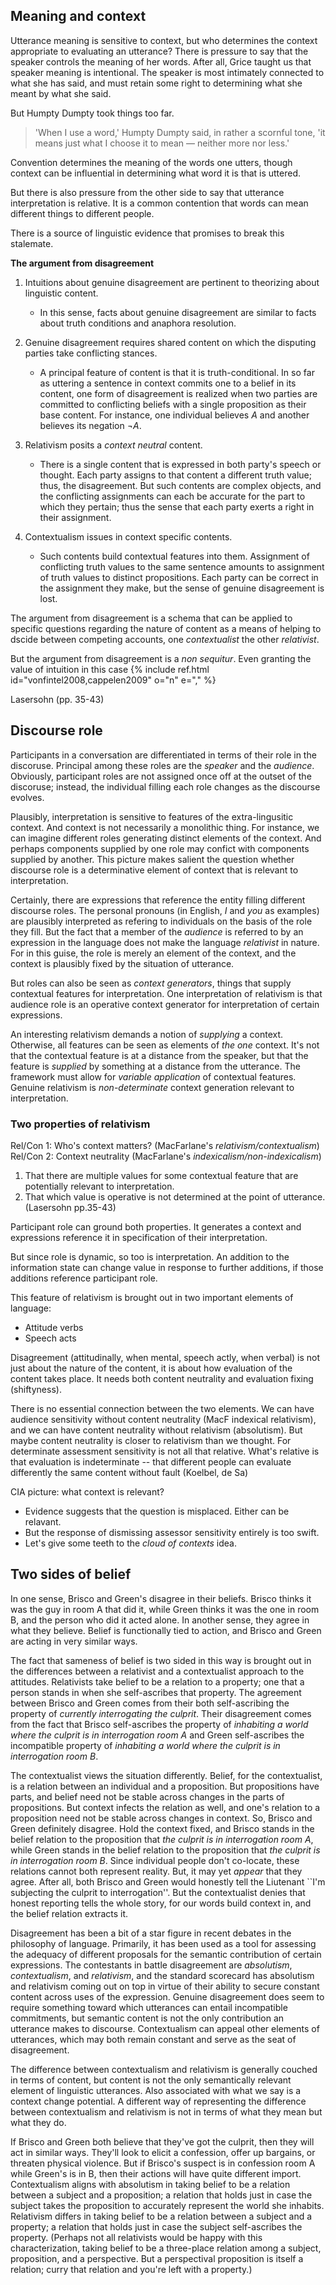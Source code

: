 ## Meaning and context

Utterance meaning is sensitive to context, but who determines the context appropriate to evaluating an utterance? There is pressure to say that the speaker controls the meaning of her words. After all, Grice taught us that speaker meaning is intentional. The speaker is most intimately connected to what she has said, and must retain some right to determining what she meant by what she said.

But Humpty Dumpty took things too far.

> 'When I use a word,' Humpty Dumpty said, in rather a scornful tone, 'it means just what I choose it to mean — neither more nor less.'

Convention determines the meaning of the words one utters, though context can be influential in determining what word it is that is uttered.

But there is also pressure from the other side to say that utterance interpretation is relative. It is a common contention that words can mean different things to different people.

There is a source of linguistic evidence that promises to break this stalemate.

**The argument from disagreement**

1. Intuitions about genuine disagreement are pertinent to theorizing about linguistic content.

    + In this sense, facts about genuine disagreement are similar to facts about truth conditions and anaphora resolution.

2. Genuine disagreement requires shared content on which the disputing parties take conflicting stances.

    + A principal feature of content is that it is truth-conditional. In so far as uttering a sentence in context commits one to a belief in its content, one form of disagreement is realized when two parties are committed to conflicting beliefs with a single proposition as their base content. For instance, one individual believes *A* and another believes its negation *&not;A*.

3. Relativism posits a *context neutral* content.

    + There is a single content that is expressed in both party's speech or thought. Each party assigns to that content a different truth value; thus, the disagreement. But such contents are complex objects, and the conflicting assignments can each be accurate for the part to which they pertain; thus the sense that each party exerts a right in their assignment.

4. Contextualism issues in context specific contents.

    + Such contents build contextual features into them. Assignment of conflicting truth values to the same sentence amounts to assignment of truth values to distinct propositions. Each party can be correct in the assignment they make, but the sense of genuine disagreement is lost.

The argument from disagreement is a schema that can be applied to specific questions regarding the nature of content as a means of helping to dscide between competing accounts, one *contextualist* the other *relativist*.

But the argument from disagreement is a *non sequitur*. Even granting the value of intuition in this case {% include ref.html id="vonfintel2008,cappelen2009" o="n" e="," %}

Lasersohn (pp. 35-43)

## Discourse role

Participants in a conversation are differentiated in terms of their role in the discoruse. Principal among these roles are the *speaker* and the *audience*. Obviously, participant roles are not assigned once off at the outset of the discoruse; instead, the individual filling each role changes as the discourse evolves.

Plausibly, interpretation is sensitive to features of the extra-lingusitic context. And context is not necessarily a monolithic thing. For instance, we can imagine different roles generating distinct elements of the context. And perhaps components supplied by one role may confict with components supplied by another. This picture makes salient the question whether discourse role is a determinative element of context that is relevant to interpretation.

Certainly, there are expressions that reference the entity filling different discourse roles. The personal pronouns (in English, *I* and *you* as examples) are plausibly interpreted as refering to individuals on the basis of the role they fill. But the fact that a member of the *audience* is referred to by an expression in the language does not make the language *relativist* in nature. For in this guise, the role is merely an element of the context, and the context is plausibly fixed by the situation of utterance.

But roles can also be seen as *context generators*, things that supply contextual features for interpretation. One interpretation of relativism is that audience role is an operative context generator for interpretation of certain expressions.

An interesting relativism demands a notion of *supplying* a context. Otherwise, all features can be seen as elements of *the one* context. It's not that the contextual feature is at a distance from the speaker, but that the feature is *supplied* by something at a distance from the utterance. The framework must allow for *variable application* of contextual features. Genuine relativism is *non-determinate* context generation relevant to interpretation.

### Two properties of relativism

Rel/Con 1: Who's context matters? (MacFarlane's *relativism/contextualism*)
Rel/Con 2: Context neutrality (MacFarlane's *indexicalism/non-indexicalism*)

1. That there are multiple values for some contextual feature that are potentially relevant to interpretation.
2. That which value is operative is not determined at the point of utterance. (Lasersohn pp.35-43)

Participant role can ground both properties. It generates a context and expressions reference it in specification of their interpretation.

But since role is dynamic, so too is interpretation. An addition to the information state can change value in response to further additions, if those additions reference participant role.

This feature of relativism is brought out in two important elements of language:
+ Attitude verbs
+ Speech acts

Disagreement (attitudinally, when mental, speech actly, when verbal) is not just about the nature of the content, it is about how evaluation of the content takes place. It needs both content neutrality and evaluation fixing (shiftyness).

There is no essential connection between the two elements. We can have audience sensitivity without content neutrality (MacF indexical relativism), and we can have content neutrality without relativism (absolutism). But maybe content neutrality is closer to relativism than we thought. For determinate assessment sensitivity is not all that relative. What's relative is that evaluation is indeterminate -- that different people can evaluate differently the same content without fault (Koelbel, de Sa)

CIA picture: what context is relevant?
+ Evidence suggests that the question is misplaced. Either can be relavant.
+ But the response of dismissing assessor sensitivity entirely is too swift.
+ Let's give some teeth to the *cloud of contexts* idea.



## Two sides of belief

In one sense, Brisco and Green's disagree in their beliefs. Brisco thinks it was the guy in room A that did it, while Green thinks it was the one in room B, and the person who did it acted alone. In another sense, they agree in what they believe.  Belief is functionally tied to action, and Brisco and Green are acting in very similar ways.

The fact that sameness of belief is two sided in this way is brought out in the differences between a relativist and a contextualist approach to the attitudes. Relativists take belief to be a relation to a property; one that a person stands in when she self-ascribes that property. The agreement between Brisco and Green comes from their both self-ascribing the property of *currently interrogating the culprit*. Their disagreement comes from the fact that Brisco self-ascribes the property of *inhabiting a world where the culprit is in interrogation room A* and Green self-ascribes the incompatible property of *inhabiting a world where the culprit is in interrogation room B*.

The contextualist views the situation differently. Belief, for the contextualist, is a relation between an individual and a proposition. But propositions have parts, and belief need not be stable across changes in the parts of propositions. But context infects the relation as well, and one's relation to a proposition need not be stable across changes in context. So, Brisco and Green definitely disagree.  Hold the context fixed, and Brisco stands in the belief relation to the proposition that *the culprit is in interrogation room A*, while Green stands in the belief relation to the proposition that *the culprit is in interrogation room B*. Since individual people don't co-locate, these relations cannot both represent reality. But, it may yet *appear* that they agree. After all, both Brisco and Green would honestly tell the Liutenant ``I'm subjecting the culprit to interrogation''. But the contextualist denies that honest reporting tells the whole story, for our words build context in, and the belief relation extracts it.

Disagreement has been a bit of a star figure in recent debates in the philosophy of language. Primarily, it has been used as a tool for assessing the adequacy of different proposals for the semantic contribution of certain expressions. The contestants in battle disagreement are <i>absolutism</i>, <i>contextualism</i>, and <i>relativism</i>, and the standard scorecard has absolutism and relativism coming out on top in virtue of their ability to secure constant content across uses of the expression. Genuine disagreement does seem to require something toward which utterances can entail incompatible commitments, but semantic content is not the only contribution an utterance makes to discourse. Contextualism can appeal other elements of utterances, which may both remain constant and serve as the seat of disagreement.

The difference between contextualism and relativism is generally couched in terms of content, but content is not the only semantically relevant element of linguistic utterances. Also associated with what we say is a context change potential. A different way of representing the difference between contextualism and relativism is not in terms of what they mean but what they do.

If Brisco and Green both believe that they've got the culprit, then they will act in similar ways. They'll look to elicit a confession, offer up bargains, or threaten physical violence. But if Brisco's suspect is in confession room A while Green's is in B, then their actions will have quite different import. Contextualism aligns with absolutism in taking belief to be a relation between a subject and a proposition; a relation that holds just in case the subject takes the proposition to accurately represent the world she inhabits.	Relativism differs in taking belief to be a relation between a subject and a property; a relation that holds just in case the subject self-ascribes the property. (Perhaps not all relativists would be happy with this characterization, taking belief to be a three-place relation among a subject, proposition, and a perspective. But a perspectival proposition is itself a relation; curry that relation and you're left with a property.)
